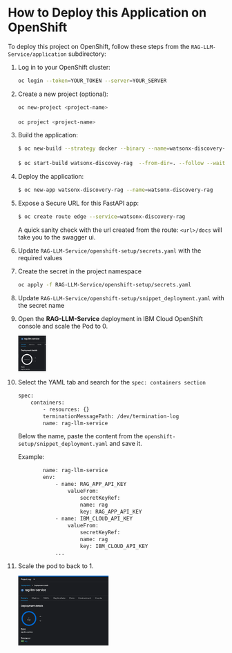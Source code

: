 # How to Deploy this Application on OpenShift

To deploy this project on OpenShift, follow these steps from the `RAG-LLM-Service/application` subdirectory:

1. Log in to your OpenShift cluster:

    ```bash
    oc login --token=YOUR_TOKEN --server=YOUR_SERVER
    ```

2. Create a new project (optional):

    ```bash
    oc new-project <project-name>

    oc project <project-name>
    ```

3. Build the application:

    ```bash
    $ oc new-build --strategy docker --binary --name=watsonx-discovery-rag

    $ oc start-build watsonx-discovey-rag  --from-dir=. --follow --wait
    ```

4. Deploy the application:

    ```bash
    $ oc new-app watsonx-discovery-rag --name=watsonx-discovery-rag 
    ```

5. Expose a Secure URL for this FastAPI app:

    ```bash
    $ oc create route edge --service=watsonx-discovery-rag
    ```

    A quick sanity check with the url created from the route: `<url>/docs` will take you to the swagger ui.

1.	Update `RAG-LLM-Service/openshift-setup/secrets.yaml` with the required values
2.	Create the secret in the project namespace
    ```bash
    oc apply -f RAG-LLM-Service/openshift-setup/secrets.yaml
    ```
3.	Update `RAG-LLM-Service/openshift-setup/snippet_deployment.yaml` with the secret name


4.	Open the **RAG-LLM-Service** deployment in IBM Cloud OpenShift console and scale the Pod to 0.

    ![alt text](images/image.png)

5.	Select the YAML tab and search for the `spec: containers section`
    ```
    spec:
        containers:
            - resources: {}
            terminationMessagePath: /dev/termination-log
            name: rag-llm-service
    ```

    Below the name, paste the content from the `openshift-setup/snippet_deployment.yaml` and save it.

     Example:
    ```
            name: rag-llm-service
            env:
                - name: RAG_APP_API_KEY
                    valueFrom:
                        secretKeyRef:
                        name: rag
                        key: RAG_APP_API_KEY
                - name: IBM_CLOUD_API_KEY
                    valueFrom:
                        secretKeyRef:
                        name: rag
                        key: IBM_CLOUD_API_KEY
                ...
    ```    
6.	Scale the pod to back to 1.

    ![alt text](images/image-1.png) 
